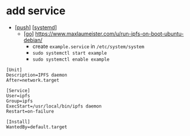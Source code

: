 # add service

- [[push]] [[systemd]]
  - [[go]] https://www.maxlaumeister.com/u/run-ipfs-on-boot-ubuntu-debian/
    - create `example.service` in `/etc/system/system`
    - `sudo systemctl start example`
    - `sudo systemctl enable example`

```
[Unit]
Description=IPFS daemon
After=network.target

[Service]
User=ipfs
Group=ipfs
ExecStart=/usr/local/bin/ipfs daemon
Restart=on-failure

[Install]
WantedBy=default.target
```

[//begin]: # "Autogenerated link references for markdown compatibility"
[push]: push "Push"
[systemd]: systemd "Systemd"
[go]: go "Go"
[//end]: # "Autogenerated link references"